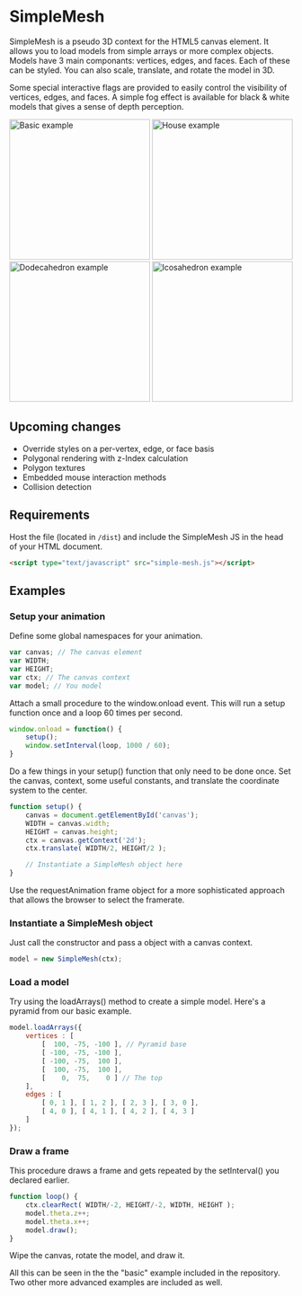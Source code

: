 # SimpleMesh

SimpleMesh is a pseudo 3D context for the HTML5 canvas element. It allows you to load models from simple arrays or more complex objects. Models have 3 main componants: vertices, edges, and faces. Each of these can be styled. You can also scale, translate, and rotate the model in 3D.

Some special interactive flags are provided to easily control the visibility of vertices, edges, and faces. A simple fog effect is available for black & white models that gives a sense of depth perception.

<a href="http://edj-boston.github.io/simple-mesh/examples/basic/"><img width="250" height="250" src="http://edj-boston.github.io/simple-mesh/images/examples-basic.jpg" alt="Basic example" /></a>
<a href="http://edj-boston.github.io/simple-mesh/examples/house/"><img width="250" height="250" src="http://edj-boston.github.io/simple-mesh/images/examples-house.jpg" alt="House example" /></a>
<a href="http://edj-boston.github.io/simple-mesh/examples/dodecahedron/"><img width="250" height="250" src="http://edj-boston.github.io/simple-mesh/images/examples-dodecahedron.jpg" alt="Dodecahedron example" /></a>
<a href="http://edj-boston.github.io/simple-mesh/examples/icosahedron/"><img width="250" height="250" src="http://edj-boston.github.io/simple-mesh/images/examples-icosahedron.jpg" alt="Icosahedron example" /></a>


## Upcoming changes

 * Override styles on a per-vertex, edge, or face basis
 * Polygonal rendering with z-Index calculation
 * Polygon textures
 * Embedded mouse interaction methods
 * Collision detection


## Requirements

Host the file (located in `/dist`) and include the SimpleMesh JS in the head of your HTML document.

```html
<script type="text/javascript" src="simple-mesh.js"></script>
```


## Examples

### Setup your animation

Define some global namespaces for your animation.

```js
var canvas; // The canvas element
var WIDTH;
var HEIGHT;
var ctx; // The canvas context
var model; // You model
```

Attach a small procedure to the window.onload event. This will run a setup function once and a loop 60 times per second.

```js
window.onload = function() {
	setup();
	window.setInterval(loop, 1000 / 60);
}
```

Do a few things in your setup() function that only need to be done once. Set the canvas, context, some useful constants, and translate the coordinate system to the center.

```js
function setup() {
	canvas = document.getElementById('canvas');
	WIDTH = canvas.width;
	HEIGHT = canvas.height;
	ctx = canvas.getContext('2d');
	ctx.translate( WIDTH/2, HEIGHT/2 );

	// Instantiate a SimpleMesh object here
}
```

Use the requestAnimation frame object for a more sophisticated approach that allows the browser to select the framerate.


### Instantiate a SimpleMesh object

Just call the constructor and pass a object with a canvas context.

```js
model = new SimpleMesh(ctx);
```


### Load a model

Try using the loadArrays() method to create a simple model. Here's a pyramid from our basic example.

```js
model.loadArrays({
	vertices : [
		[  100, -75, -100 ], // Pyramid base
		[ -100, -75, -100 ],
		[ -100, -75,  100 ],
		[  100, -75,  100 ],
		[    0,  75,    0 ] // The top
	],
	edges : [
		[ 0, 1 ], [ 1, 2 ], [ 2, 3 ], [ 3, 0 ],
		[ 4, 0 ], [ 4, 1 ], [ 4, 2 ], [ 4, 3 ]
	]
});
```


### Draw a frame
This procedure draws a frame and gets repeated by the setInterval() you declared earlier.

```js
function loop() {
	ctx.clearRect( WIDTH/-2, HEIGHT/-2, WIDTH, HEIGHT );
	model.theta.z++;
	model.theta.x++;
	model.draw();
}
```

Wipe the canvas, rotate the model, and draw it.

All this can be seen in the the "basic" example included in the repository. Two other more advanced examples are included as well.
